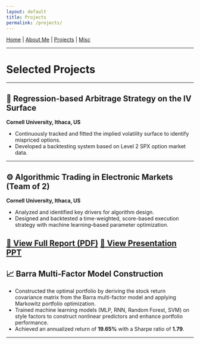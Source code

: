 ```yaml
---
layout: default
title: Projects
permalink: /projects/
---
```


[Home](index.md) | [About Me](about.md) | [Projects](projects.md) | [Misc](misc.md)

---

# Selected Projects

---

## 🎯 Regression-based Arbitrage Strategy on the IV Surface  
**Cornell University, Ithaca, US**

- Continuously tracked and fitted the implied volatility surface to identify mispriced options.  
- Developed a backtesting system based on Level 2 SPX option market data.

---

## ⚙️ Algorithmic Trading in Electronic Markets (Team of 2)  
**Cornell University, Ithaca, US**

- Analyzed and identified key drivers for algorithm design.  
- Designed and backtested a time-weighted, score-based execution strategy with machine learning–based parameter optimization.

<a href="assets/Algorithm_Trading.pdf" target="_blank">📄 View Full Report (PDF)</a>
<a href="assets/Final_Project_last_version.pptx" target="_blank">📄 View Presentation PPT</a>
---

## 📈 Barra Multi-Factor Model Construction  

- Constructed the optimal portfolio by deriving the stock return covariance matrix from the Barra multi-factor model and applying Markowitz portfolio optimization.  
- Trained machine learning models (MLP, RNN, Random Forest, SVM) on style factors to construct nonlinear predictors and enhance portfolio performance.  
- Achieved an annualized return of **19.65%** with a Sharpe ratio of **1.79**.

---
